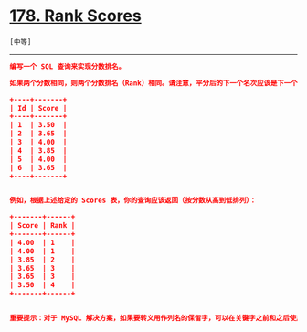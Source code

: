 # [178. Rank Scores](https://leetcode-cn.com/problems/rank-scores/)

`[中等]`

---

```json
编写一个 SQL 查询来实现分数排名。

如果两个分数相同，则两个分数排名（Rank）相同。请注意，平分后的下一个名次应该是下一个连续的整数值。换句话说，名次之间不应该有“间隔”。

+----+-------+
| Id | Score |
+----+-------+
| 1  | 3.50  |
| 2  | 3.65  |
| 3  | 4.00  |
| 4  | 3.85  |
| 5  | 4.00  |
| 6  | 3.65  |
+----+-------+


例如，根据上述给定的 Scores 表，你的查询应该返回（按分数从高到低排列）：

+-------+------+
| Score | Rank |
+-------+------+
| 4.00  | 1    |
| 4.00  | 1    |
| 3.85  | 2    |
| 3.65  | 3    |
| 3.65  | 3    |
| 3.50  | 4    |
+-------+------+


重要提示：对于 MySQL 解决方案，如果要转义用作列名的保留字，可以在关键字之前和之后使用撇号。例如 `Rank`

```
